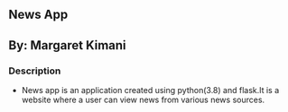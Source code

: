## News App
## By: Margaret Kimani

### Description
- News app is an application created using python(3.8) and flask.It is a website where a user can view news from various news sources.